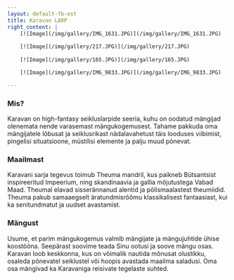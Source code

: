 ```yaml
---
layout: default-fb-est
title: Karavan LARP
right_content: |
    [![Image](/img/gallery/IMG_1631.JPG)](/img/gallery/IMG_1631.JPG)
	
	[![Image](/img/gallery/217.JPG)](/img/gallery/217.JPG)
	
	[![Image](/img/gallery/165.JPG)](/img/gallery/165.JPG)

    [![Image](/img/gallery/IMG_9833.JPG)](/img/gallery/IMG_9833.JPG)

---
```

<h3 style="padding-top: 0px;">Mis?</h3>

Karavan on high-fantasy seikluslarpide seeria, kuhu on oodatud mängijad olenemata nende varasemast mängukogemusest. Tahame pakkuda oma mängijatele lõbusat ja seiklusrikast nädalavahetust täis looduses viibimist, pingelisi situatsioone, müstilisi elemente ja palju muud põnevat.

<h3 style="padding-top: 0px;">Maailmast</h3>

Karavani sarja tegevus toimub Theuma mandril, kus paikneb Bütsantsist inspireeritud Impeerium, ning skandinaavia ja gallia mõjutustega Vabad Maad. Theumal elavad sisserännanud alentid ja põlismaalastest theumiidid. Theuma pakub samaaegselt äratundmisrõõmu klassikalisest fantaasiast, kui ka senitundmatut ja uudset avastamist.

<h3 style="padding-top: 0px;">Mängust</h3> 

Usume, et parim mängukogemus valmib mängijate ja mängujuhtide ühise koostööna. Seepärast soovime teada Sinu ootusi ja soove mängu osas. Karavan loob keskkonna, kus on võimalik nautida mõnusat olustikku, osaleda põnevatel seiklustel või hoopis avastada maailma saladusi. Oma osa mängivad ka Karavaniga reisivate tegelaste suhted.  

